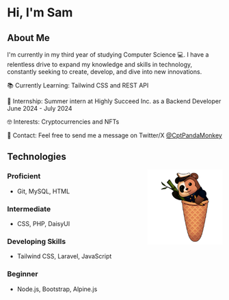 # Hi, I'm Sam

## About Me

I'm currently in my third year of studying Computer Science 💻. I have a relentless drive to expand my knowledge and skills in technology, constantly seeking to create, develop, and dive into new innovations.

📚 Currently Learning: Tailwind CSS and REST API

🏢 Internship: Summer intern at Highly Succeed Inc. as a Backend Developer June 2024 - July 2024

🤓 Interests: Cryptocurrencies and NFTs

💬 Contact: Feel free to send me a message on Twitter/X [@CptPandaMonkey](https://x.com/CptPandaMonkey)

## Technologies

<img width="35%" align="right" alt="Github" src="/assets/Commission-3-flip.png"/>

### Proficient
+ Git, MySQL, HTML

### Intermediate
+ CSS, PHP, DaisyUI

### Developing Skills
+ Tailwind CSS, Laravel, JavaScript

### Beginner
+ Node.js, Bootstrap, Alpine.js

<!--add more info and icons soon-->
